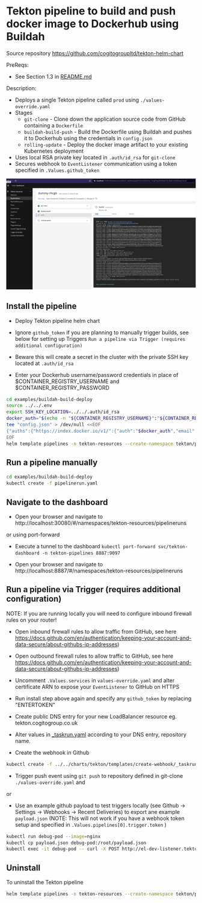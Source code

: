 # Tekton pipeline to build and push docker image to Dockerhub using Buildah

Source repository https://github.com/cogitogroupltd/tekton-helm-chart

PreReqs:
- See Section 1.3 in [README.md](../../README.md)


Description:

- Deploys a single Tekton pipeline called `prod` using `./values-override.yaml`
- Stages
  - `git-clone` - Clone down the application source code from GitHub containing a `Dockerfile`
  - `buildah-build-push` - Build the Dockerfile using Buildah and pushes it to Dockerhub using the credentials in `config.json`
  - `rolling-update` - Deploy the docker image artifact to your existing Kubernetes deployment
- Uses local RSA private key located in `.auth/id_rsa` for `git-clone` 
- Secures webhook to `EventListener` communication using a token specified in `.Values.github_token`

![](2022-10-18-00-06-27.png)


## Install the pipeline


- Deploy Tekton pipeline helm chart

- Ignore `github_token` if you are planning to manually trigger builds, see below for setting up Triggers `Run a pipeline via Trigger (requires additional configuration)`

- Beware this will create a secret in the cluster with the private SSH key located at `.auth/id_rsa`

- Enter your Dockerhub username/password credentials in place of $CONTAINER_REGISTRY_USERNAME and $CONTAINER_REGISTRY_PASSWORD


```bash
cd examples/buildah-build-deploy
source ../../.env
export SSH_KEY_LOCATION=../../.auth/id_rsa
docker_auth="$(echo -n "${CONTAINER_REGISTRY_USERNAME}":"${CONTAINER_REGISTRY_PASSWORD}" | base64)"
tee "config.json" > /dev/null <<EOF
{"auths":{"https://index.docker.io/v1/":{"auth":"$docker_auth","email":"systems@cogitogroup.co.uk"}}}
EOF
helm template pipelines -n tekton-resources --create-namespace tekton/pipeline --set github_token="$(echo -n "ENTERTOKEN" | base64)" --set secret_ssh_key="$(cat $SSH_KEY_LOCATION)" --set-file=docker_config_json=config.json --values ./values-override.yaml | kubectl apply -n tekton-resources -f -
```


## Run a pipeline manually

```bash
cd examples/buildah-build-deploy
kubectl create -f pipelinerun.yaml
```

## Navigate to the dashboard

- Open your browser and navigate to http://localhost:30080/#/namespaces/tekton-resources/pipelineruns

or using port-forward

- Execute a tunnel to the dashboard `kubectl port-forward svc/tekton-dashboard -n tekton-pipelines 8887:9097`

- Open your browser and navigate to http://localhost:8887/#/namespaces/tekton-resources/pipelineruns

## Run a pipeline via Trigger (requires additional configuration)

NOTE: If you are running locally you will need to configure inbound firewall rules on your router!

- Open inbound firewall rules to allow traffic from GitHub, see here https://docs.github.com/en/authentication/keeping-your-account-and-data-secure/about-githubs-ip-addresses)
- Open outbound firewall rules to allow traffic to GitHub, see here https://docs.github.com/en/authentication/keeping-your-account-and-data-secure/about-githubs-ip-addresses)
- Uncomment `.Values.services` in `values-override.yaml` and alter certificate ARN to expose your `EventListener` to GitHub on HTTPS
- Run install step above again and specify any `github_token` by replacing "ENTERTOKEN"
- Create public DNS entry for your new LoadBalancer resource eg. tekton.cogitogroup.co.uk

- Alter values in [_taskrun.yaml](../../charts/tekton/templates/create-webhook/_taskrun.yaml) according to your DNS entry, repository name.
- Create the webhook in Github

```bash
kubectl create -f ../../charts/tekton/templates/create-webhook/_taskrun.yaml
```
- Trigger push event using `git push` to repository defined in git-clone `./values-override.yaml` and 

or 

- Use an example github payload to test triggers locally (see Github -> Settings -> Webhooks -> Recent Deliveries) to export ane example `payload.json` (NOTE: This will not work if you have a webhook token setup and specified in `.Values.pipelines[0].trigger.token` )

```bash
kubectl run debug-pod --image=nginx 
kubectl cp payload.json debug-pod:/root/payload.json
kubectl exec -it debug-pod -- curl -X POST http://el-dev-listener.tekton-pipelines.svc.cluster.local:8080 -H 'X-GitHub-Event: pull_request' -d @/root/payload.json
```



## Uninstall

To uninstall the Tekton pipeline

```bash
helm template pipelines -n tekton-resources --create-namespace tekton/pipeline --set github_token="$(echo -n "ENTERTOKEN" | base64)" --set secret_ssh_key="$(cat $SSH_KEY_LOCATION)" --set-file=docker_config_json=config.json --values ./values-override.yaml | kubectl delete -n tekton-resources -f -
```